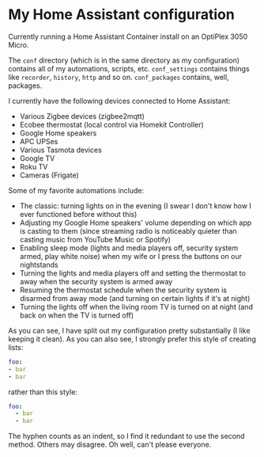 # My Home Assistant configuration

Currently running a Home Assistant Container install on an OptiPlex 3050 Micro.

The `conf` directory (which is in the same directory as my configuration) contains all of my automations, scripts, etc. `conf_settings` contains things like `recorder`, `history`, `http` and so on. `conf_packages` contains, well, packages.

I currently have the following devices connected to Home Assistant:
- Various Zigbee devices (zigbee2mqtt)
- Ecobee thermostat (local control via Homekit Controller)
- Google Home speakers
- APC UPSes
- Various Tasmota devices
- Google TV
- Roku TV
- Cameras (Frigate)

Some of my favorite automations include:
- The classic: turning lights on in the evening (I swear I don't know how I ever functioned before without this)
- Adjusting my Google Home speakers' volume depending on which app is casting to them (since streaming radio is noticeably quieter than casting music from YouTube Music or Spotify)
- Enabling sleep mode (lights and media players off, security system armed, play white noise) when my wife or I press the buttons on our nightstands
- Turning the lights and media players off and setting the thermostat to away when the security system is armed away
- Resuming the thermostat schedule when the security system is disarmed from away mode (and turning on certain lights if it's at night)
- Turning the lights off when the living room TV is turned on at night (and back on when the TV is turned off)

As you can see, I have split out my configuration pretty substantially (I like keeping it clean). As you can also see, I strongly prefer this style of creating lists:
```yaml
foo:
- bar
- bar
```
rather than this style:
```yaml
foo:
  - bar
  - bar
```
The hyphen counts as an indent, so I find it redundant to use the second method. Others may disagree. Oh well, can't please everyone.